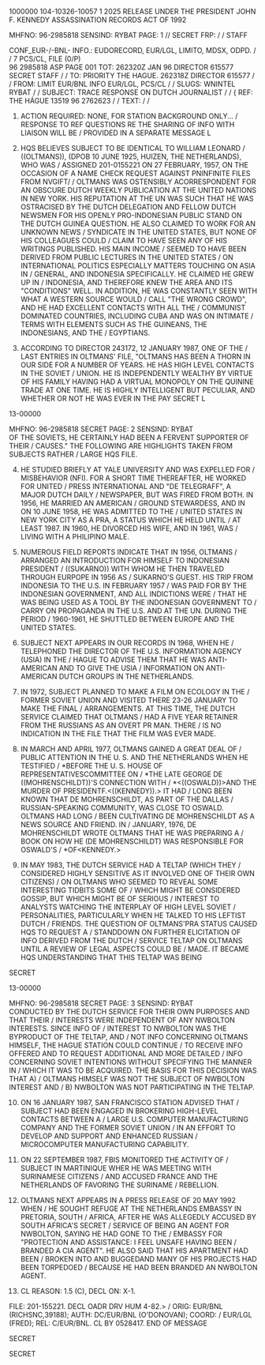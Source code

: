 1000000
104-10326-10057
1
2025 RELEASE UNDER THE PRESIDENT JOHN F. KENNEDY ASSASSINATION RECORDS ACT OF 1992

MHFNO: 96-2985818  SENSIND: RYBAT	  PAGE: 1
//	SECRET		FRP:   /	/
STAFF

CONF_EUR-/-BNL-  INFO.: EUDORECORD, EUR/LGL, LIMITO, MDSX, ODPD.   / / 7
PCS/CL, FILE (0/P)		
96 2985818 ASP		PAGE 001
				TOT: 262320Z JAN 96		DIRECTOR 615577
SECRET		STAFF		/ /
TO: PRIORITY THE HAGUE.		262318Z DIRECTOR 615577	/ /
FROM: LIMIT EUR/BNL INFO EUR/LGL, PCS/CL		/ /
SLUGS: WNINTEL RYBAT		/ /
SUBJECT: TRACE RESPONSE ON DUTCH JOURNALIST		/ /
{ REF: THE HÁGUE 13519 96 2762623		/ /
TEXT:		/ /

1. ACTION REQUIRED: NONE, FOR STATION BACKGROUND ONLY... /
RESPONSE TO REF QUESTIONS RE THE SHARING OF INFO WITH LIAISON WILL BE	/
PROVIDED IN A SEPARATE MESSAGE	L

2. HQS BELIEVES SUBJECT TO BE IDENTICAL TO WILLIAM LEONARD	/
((OLTMANS)), (DPOB 10 JUNE 1925, HUIZEN, THE NETHERLANDS), WHO WAS	/
ASSIGNED 201-0155221 ON 27 FEBRUARY, 1957, ON THE OCCASION OF A NAME
CHECK REQUEST AGAINST PNINFINITE FILES FROM NVGIFT/	/
OLTMANS WAS OSTENSIBLY ACORRESPONDENT FOR AN OBSCURE DUTCH WEEKLY
PUBLICATION AT THE UNITED NATIONS IN NEW YORK. HIS REPUTATION AT THE
UN WAS SUCH THAT HE WAS OSTRACISED BY THE DUTCH DELEGATION AND FELLOW
DUTCH NEWSMEN FOR HIS OPENLY PRO-INDONESIAN PUBLIC STAND ON THE DUTCH
GUINEA QUESTION. HE ALSO CLAIMED TO WORK FOR AN UNKNOWN NEWS	/
SYNDICATE IN THE UNITED STATES, BUT NONE OF HIS COLLEAGUES COULD	/
CLAIM TO HAVE SEEN ANY OF HIS WRITINGS PUBLISHED. HIS MAIN INCOME	/
SEEMED TO HAVE BEEN DERIVED FROM PUBLIC LECTURES IN THE UNITED STATES	/
ON INTERNATIONAL POLITICS ESPECIALLY MATTERS TOUCHING ON ASIA IN	/
GENERAL, AND INDONESIA SPECIFICALLY. HE CLAIMED HE GREW UP IN	/
INDONESIA, AND THEREFORE KNEW THE AREA AND ITS "CONDITIONS" WELL. IN
ADDITION, HE WAS CONSTANTLY SEEN WITH WHAT A WESTERN SOURCE WOULD	/
CALL "THE WRONG CROWD", AND HE HAD EXCELLENT CONTACTS WITH ALL THE	/
COMMUNIST DOMINATED COUNTRIES, INCLUDING CUBA AND WAS ON INTIMATE	/
TERMS WITH ELEMENTS SUCH AS THE GUINEANS, THE INDONESIANS, AND THE	/
EGYPTIANS.

3. ACCORDING TO DIRECTOR 243172, 12 JANUARY 1987, ONE OF THE	/
LAST ENTRIES IN OLTMANS' FILE, "OLTMANS HAS BEEN A THORN IN OUR SIDE
FOR A NUMBER OF YEARS. HE HAS HIGH LEVEL CONTACTS IN THE SOVIET	/
UNION. HE IS INDEPENDENTLY WEALTHY BY VIRTUE OF HIS FAMILY HAVING HAD
A VIRTUAL MONOPOLY ON THE QUININE TRADE AT ONE TIME. HE IS HIGHLY
INTELLIGENT BUT PECULIAR, AND WHETHER OR NOT HE WAS EVER IN THE PAY
SECRET
L

13-00000

MHFNO: 96-2985818	SECRET	PAGE:	2
	SENSIND: RYBAT	
OF THE SOVIETS, HE CERTAINLY HAD BEEN A FERVENT SUPPORTER OF THEIR /
CAUSES." THE FOLLOWING ARE HIGHLIGHTS TAKEN FROM SUBJECTS RATHER /
LARGE HQS FILE.

4. HE STUDIED BRIEFLY AT YALE UNIVERSITY AND WAS EXPELLED FOR /
MISBEHAVIOR (NFI). FOR A SHORT TIME THEREAFTER, HE WORKED FOR UNITED /
PRESS INTERNATIONAL AND "DE TELEGRAFF", A MAJOR DUTCH DAILY /
NEWSPAPER, BUT WAS FIRED FROM BOTH. IN 1956, HE MARRIED AN AMERICAN /
GROUND STEWARDESS, AND IN ON 10 JUNE 1958, HE WAS ADMITTED TO THE /
UNITED STATES IN NEW YORK CITY AS A PRA, A STATUS WHICH HE HELD UNTIL /
AT LEAST 1987. IN 1960, HE DIVORCED HIS WIFE, AND IN 1961, WAS /
LIVING WITH A PHILIPINO MALE.

5. NUMEROUS FIELD REPORTS INDICATE THAT IN 1956, OLTMANS /
ARRANGED AN INTRODUCTION FOR HIMSELF TO INDONESIAN PRESIDENT /
((SUKARNO)) WITH WHOM HE THEN TRAVELED THROUGH EURPOPE IN 1956 AS /
SUKARNO'S GUEST. HIS TRIP FROM INDONESIA TO THE U.S. IN FEBRUARY 1957 /
WAS PAID FOR BY THE INDONESIAN GOVERNMENT, AND ALL INDICTIONS WERE /
THAT HE WAS BEING USED AS A TOOL BY THE INDONESIAN GOVERNMENT TO /
CARRY ON PROPAGANDA IN THE U.S. AND AT THE UN. DURING THE PERIOD /
1960-1961, HE SHUTTLED BETWEEN EUROPE AND THE UNITED STATES.

6. SUBJECT NEXT APPEARS IN OUR RECORDS IN 1968, WHEN HE /
TELEPHONED THE DIRECTOR OF THE U.S. INFORMATION AGENCY (USIA) IN THE /
HAGUE TO ADVISE THEM THAT HE WAS ANTI-AMERICAN AND TO GIVE THE USIA /
INFORMATION ON ANTI-AMERICAN DUTCH GROUPS IN THE NETHERLANDS.

7. IN 1972, SUBJECT PLANNED TO MAKE A FILM ON ECOLOGY IN THE /
FORMER SOVIET UNION AND VISITED THERE 23-26 JANUARY TO MAKE THE FINAL /
ARRANGEMENTS. AT THIS TIME, THE DUTCH SERVICE CLAIMED THAT OLTMANS /
HAD A FIVE YEAR RETAINER FROM THE RUSSIANS AS AN OVERT PR MAN. THERE /
IS NO INDICATION IN THE FILE THAT THE FILM WAS EVER MADE.

8. IN MARCH AND APRIL 1977, OLTMANS GAINED A GREAT DEAL OF /
PUBLIC ATTENTION IN THE U. S. AND THE NETHERLANDS WHEN HE TESTIFIED /
*BEFORE THE U. S. HOUSE OF REPRESENTATIVES<ASSASSINATIONS>COMMITTEE ON /
*THE LATE GEORGE DE ((MOHRENSCHILDT))'S CONNECTION WITH<LEE HARVEY> /
*<((OSWALD))>AND THE MURDER OF PRESIDENT<JOHN>F.<((KENNEDY)).> IT HAD /
LONG BEEN KNOWN THAT DE MOHRENSCHILDT, AS PART OF THE DALLAS /
RUSSIAN-SPEAKING COMMUNITY, WAS CLOSE TO OSWALD. OLTMANS HAD LONG /
BEEN CULTIVATING DE MOHRENSCHILDT AS A NEWS SOURCE AND FRIEND. IN /
JANUARY, 1976, DE MOHRENSCHILDT WROTE OLTMANS THAT HE WAS PREPARING A /
BOOK ON HOW HE (DE MOHRENSCHILDT) WAS RESPONSIBLE FOR OSWALD'S /
*<ASSASSINATION>OF<KENNEDY.>

9. IN MAY 1983, THE DUTCH SERVICE HAD A TELTAP (WHICH THEY /
CONSIDERED HIGHLY SENSITIVE AS IT INVOLVED ONE OF THEIR OWN CITIZENS) /
ON OLTMANS WHO SEEMED TO REVEAL SOME INTERESTING TIDBITS SOME OF /
WHICH MIGHT BE CONSIDERED GOSSIP, BUT WHICH MIGHT BE OF SERIOUS /
INTEREST TO ANALYSTS WATCHING THE INTERPLAY OF HIGH LEVEL SOVIET /
PERSONALITIES, PARTICULARLY WHEN HE TALKED TO HIS LEFTIST DUTCH /
FRIENDS. THE QUESTION OF OLTMANS'PRA STATUS CAUSED HQS TO REQUEST A /
STANDDOWN ON FURTHER ELICITATION OF INFO DERIVED FROM THE DUTCH /
SERVICE TELTAP ON OLTMANS UNTIL A REVIEW OF LEGAL ASPECTS COULD BE /
MADE. IT BECAME HQS UNDERSTANDING THAT THIS TELTAP WAS BEING

SECRET

13-00000

MHFNO: 96-2985818	SECRET	PAGE:	3
	SENSIND: RYBAT	
CONDUCTED BY THE DUTCH SERVICE FOR THEIR OWN PURPOSES AND THAT THEIR /
INTERESTS WERE INDEPENDENT OF ANY NWBOLTON INTERESTS. SINCE INFO OF /
INTEREST TO NWBOLTON WAS THE BYPRODUCT OF THE TELTAP, AND /
NOT INFO CONCERNING OLTMANS HIMSELF, THE HAGUE STATION COULD CONTINUE /
TO RECEIVE INFO OFFERED AND TO REQUEST ADDITIONAL AND MORE DETAILED /
INFO CONCERNING SOVIET INTENTIONS WITHOUT SPECIFYING THE MANNER IN /
WHICH IT WAS TO BE ACQUIRED. THE BASIS FOR THIS DECISION WAS THAT A) /
OLTMANS HIMSELF WAS NOT THE SUBJECT OF NWBOLTON INTEREST AND /
B) NWBOLTON WAS NOT PARTICIPATING IN THE TELTAP.

10. ON 16 JANUARY 1987, SAN FRANCISCO STATION ADVISED THAT /
SUBJECT HAD BEEN ENGAGED IN BROKERING HIGH-LEVEL CONTACTS BETWEEN A /
LARGE U.S. COMPUTER MANUFACTURING COMPANY AND THE FORMER SOVIET UNION /
IN AN EFFORT TO DEVELOP AND SUPPORT AND ENHANCED RUSSIAN /
MICROCOMPUTER MANUFACTURING CAPABILITY.

11. ON 22 SEPTEMBER 1987, FBIS MONITORED THE ACTIVITY OF /
SUBJECT IN MARTINIQUE WHER HE WAS MEETING WITH SURINAMESE CITIZENS /
AND ACCUSED FRANCE AND THE NETHERLANDS OF FAVORING THE SURINAME /
REBELLION.

12. OLTMANS NEXT APPEARS IN A PRESS RELEASE OF 20 MAY 1992 WHEN /
HE SOUGHT REFUGE AT THE NETHERLANDS EMBASSY IN PRETORIA, SOUTH /
AFRICA, AFTER HE WAS ALLEGEDLY ACCUSED BY SOUTH AFRICA'S SECRET /
SERVICE OF BEING AN AGENT FOR NWBOLTON, SAYING HE HAD GONE TO THE /
EMBASSY FOR "PROTECTION AND ASSISTANCE: I FEEL UNSAFE HAVING BEEN /
BRANDED A CIA AGENT". HE ALSO SAID THAT HIS APARTMENT HAD BEEN /
BROKEN INTO AND BUGGEDAND MANY OF HIS PROJECTS HAD BEEN TORPEDOED /
BECAUSE HE HAD BEEN BRANDED AN NWBOLTON AGENT.

13. CL REASON: 1.5 (C), DECL ON: X-1.

FILE: 201-155221. DECL OADR DRV HUM 4-82.> /
ORIG: EUR/BNL (RICHSNC,39188); AUTH: DC/EUR/BNL (O'DONOVAN); COORD: /
EUR/LGL (FRED); REL: C/EUR/BNL. CL BY 0528417.
END OF MESSAGE

SECRET

SECRET

